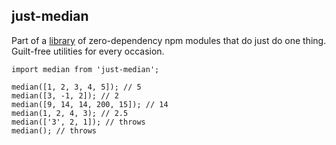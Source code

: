 ## just-median

Part of a [library](../../../../) of zero-dependency npm modules that do just do one thing.
Guilt-free utilities for every occasion.

```
import median from 'just-median';

median([1, 2, 3, 4, 5]); // 5
median([3, -1, 2]); // 2
median([9, 14, 14, 200, 15]); // 14
median(1, 2, 4, 3); // 2.5
median(['3', 2, 1]); // throws
median(); // throws
```
